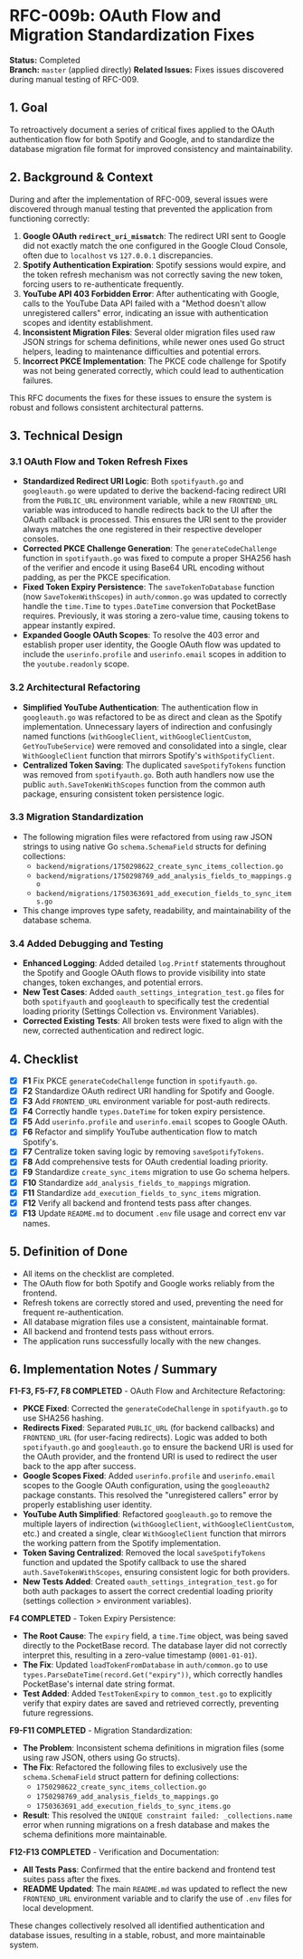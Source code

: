 # RFC-009b: OAuth Flow and Migration Standardization Fixes

**Status:** Completed  
**Branch:** `master` (applied directly)
**Related Issues:** Fixes issues discovered during manual testing of RFC-009.

## 1. Goal

To retroactively document a series of critical fixes applied to the OAuth authentication flow for both Spotify and Google, and to standardize the database migration file format for improved consistency and maintainability.

## 2. Background & Context

During and after the implementation of RFC-009, several issues were discovered through manual testing that prevented the application from functioning correctly:
1.  **Google OAuth `redirect_uri_mismatch`**: The redirect URI sent to Google did not exactly match the one configured in the Google Cloud Console, often due to `localhost` vs `127.0.0.1` discrepancies.
2.  **Spotify Authentication Expiration**: Spotify sessions would expire, and the token refresh mechanism was not correctly saving the new token, forcing users to re-authenticate frequently.
3.  **YouTube API 403 Forbidden Error**: After authenticating with Google, calls to the YouTube Data API failed with a "Method doesn't allow unregistered callers" error, indicating an issue with authentication scopes and identity establishment.
4.  **Inconsistent Migration Files**: Several older migration files used raw JSON strings for schema definitions, while newer ones used Go struct helpers, leading to maintenance difficulties and potential errors.
5.  **Incorrect PKCE Implementation**: The PKCE code challenge for Spotify was not being generated correctly, which could lead to authentication failures.

This RFC documents the fixes for these issues to ensure the system is robust and follows consistent architectural patterns.

## 3. Technical Design

### 3.1 OAuth Flow and Token Refresh Fixes
- **Standardized Redirect URI Logic**: Both `spotifyauth.go` and `googleauth.go` were updated to derive the backend-facing redirect URI from the `PUBLIC_URL` environment variable, while a new `FRONTEND_URL` variable was introduced to handle redirects back to the UI after the OAuth callback is processed. This ensures the URI sent to the provider always matches the one registered in their respective developer consoles.
- **Corrected PKCE Challenge Generation**: The `generateCodeChallenge` function in `spotifyauth.go` was fixed to compute a proper SHA256 hash of the verifier and encode it using Base64 URL encoding without padding, as per the PKCE specification.
- **Fixed Token Expiry Persistence**: The `saveTokenToDatabase` function (now `SaveTokenWithScopes`) in `auth/common.go` was updated to correctly handle the `time.Time` to `types.DateTime` conversion that PocketBase requires. Previously, it was storing a zero-value time, causing tokens to appear instantly expired.
- **Expanded Google OAuth Scopes**: To resolve the 403 error and establish proper user identity, the Google OAuth flow was updated to include the `userinfo.profile` and `userinfo.email` scopes in addition to the `youtube.readonly` scope.

### 3.2 Architectural Refactoring
- **Simplified YouTube Authentication**: The authentication flow in `googleauth.go` was refactored to be as direct and clean as the Spotify implementation. Unnecessary layers of indirection and confusingly named functions (`withGoogleClient`, `withGoogleClientCustom`, `GetYouTubeService`) were removed and consolidated into a single, clear `WithGoogleClient` function that mirrors Spotify's `withSpotifyClient`.
- **Centralized Token Saving**: The duplicated `saveSpotifyTokens` function was removed from `spotifyauth.go`. Both auth handlers now use the public `auth.SaveTokenWithScopes` function from the common auth package, ensuring consistent token persistence logic.

### 3.3 Migration Standardization
- The following migration files were refactored from using raw JSON strings to using native Go `schema.SchemaField` structs for defining collections:
  - `backend/migrations/1750298622_create_sync_items_collection.go`
  - `backend/migrations/1750298769_add_analysis_fields_to_mappings.go`
  - `backend/migrations/1750363691_add_execution_fields_to_sync_items.go`
- This change improves type safety, readability, and maintainability of the database schema.

### 3.4 Added Debugging and Testing
- **Enhanced Logging**: Added detailed `log.Printf` statements throughout the Spotify and Google OAuth flows to provide visibility into state changes, token exchanges, and potential errors.
- **New Test Cases**: Added `oauth_settings_integration_test.go` files for both `spotifyauth` and `googleauth` to specifically test the credential loading priority (Settings Collection vs. Environment Variables).
- **Corrected Existing Tests**: All broken tests were fixed to align with the new, corrected authentication and redirect logic.

## 4. Checklist

- [X] **F1** Fix PKCE `generateCodeChallenge` function in `spotifyauth.go`.
- [X] **F2** Standardize OAuth redirect URI handling for Spotify and Google.
- [X] **F3** Add `FRONTEND_URL` environment variable for post-auth redirects.
- [X] **F4** Correctly handle `types.DateTime` for token expiry persistence.
- [X] **F5** Add `userinfo.profile` and `userinfo.email` scopes to Google OAuth.
- [X] **F6** Refactor and simplify YouTube authentication flow to match Spotify's.
- [X] **F7** Centralize token saving logic by removing `saveSpotifyTokens`.
- [X] **F8** Add comprehensive tests for OAuth credential loading priority.
- [X] **F9** Standardize `create_sync_items` migration to use Go schema helpers.
- [X] **F10** Standardize `add_analysis_fields_to_mappings` migration.
- [X] **F11** Standardize `add_execution_fields_to_sync_items` migration.
- [X] **F12** Verify all backend and frontend tests pass after changes.
- [X] **F13** Update `README.md` to document `.env` file usage and correct env var names.

## 5. Definition of Done
* All items on the checklist are completed.
* The OAuth flow for both Spotify and Google works reliably from the frontend.
* Refresh tokens are correctly stored and used, preventing the need for frequent re-authentication.
* All database migration files use a consistent, maintainable format.
* All backend and frontend tests pass without errors.
* The application runs successfully locally with the new changes.

## 6. Implementation Notes / Summary

**F1-F3, F5-F7, F8 COMPLETED** - OAuth Flow and Architecture Refactoring:
* **PKCE Fixed**: Corrected the `generateCodeChallenge` in `spotifyauth.go` to use SHA256 hashing.
* **Redirects Fixed**: Separated `PUBLIC_URL` (for backend callbacks) and `FRONTEND_URL` (for user-facing redirects). Logic was added to both `spotifyauth.go` and `googleauth.go` to ensure the backend URI is used for the OAuth provider, and the frontend URI is used to redirect the user back to the app after success.
* **Google Scopes Fixed**: Added `userinfo.profile` and `userinfo.email` scopes to the Google OAuth configuration, using the `googleoauth2` package constants. This resolved the "unregistered callers" error by properly establishing user identity.
* **YouTube Auth Simplified**: Refactored `googleauth.go` to remove the multiple layers of indirection (`withGoogleClient`, `withGoogleClientCustom`, etc.) and created a single, clear `WithGoogleClient` function that mirrors the working pattern from the Spotify implementation.
* **Token Saving Centralized**: Removed the local `saveSpotifyTokens` function and updated the Spotify callback to use the shared `auth.SaveTokenWithScopes`, ensuring consistent logic for both providers.
* **New Tests Added**: Created `oauth_settings_integration_test.go` for both auth packages to assert the correct credential loading priority (settings collection > environment variables).

**F4 COMPLETED** - Token Expiry Persistence:
* **The Root Cause**: The `expiry` field, a `time.Time` object, was being saved directly to the PocketBase record. The database layer did not correctly interpret this, resulting in a zero-value timestamp (`0001-01-01`).
* **The Fix**: Updated `loadTokenFromDatabase` in `auth/common.go` to use `types.ParseDateTime(record.Get("expiry"))`, which correctly handles PocketBase's internal date string format.
* **Test Added**: Added `TestTokenExpiry` to `common_test.go` to explicitly verify that expiry dates are saved and retrieved correctly, preventing future regressions.

**F9-F11 COMPLETED** - Migration Standardization:
* **The Problem**: Inconsistent schema definitions in migration files (some using raw JSON, others using Go structs).
* **The Fix**: Refactored the following files to exclusively use the `schema.SchemaField` struct pattern for defining collections:
    - `1750298622_create_sync_items_collection.go`
    - `1750298769_add_analysis_fields_to_mappings.go`
    - `1750363691_add_execution_fields_to_sync_items.go`
* **Result**: This resolved the `UNIQUE constraint failed: _collections.name` error when running migrations on a fresh database and makes the schema definitions more maintainable.

**F12-F13 COMPLETED** - Verification and Documentation:
* **All Tests Pass**: Confirmed that the entire backend and frontend test suites pass after the fixes.
* **README Updated**: The main `README.md` was updated to reflect the new `FRONTEND_URL` environment variable and to clarify the use of `.env` files for local development.

These changes collectively resolved all identified authentication and database issues, resulting in a stable, robust, and more maintainable system. 